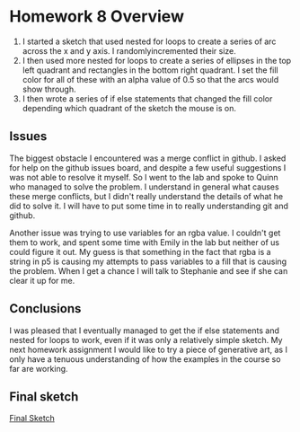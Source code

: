 # Homework 8 Overview
1. I started a sketch that used nested for loops to create a series of arc across the x and y axis. I randomlyincremented their size.
2. I then used more nested for loops to create a series of ellipses in the top left quadrant and rectangles in the bottom right quadrant. I set the fill color for all of these with an alpha value of 0.5 so that the arcs would show through.
3. I then wrote a series of if else statements that changed the fill color depending which quadrant of the sketch the mouse is on.

## Issues

The biggest obstacle I encountered was a merge conflict in github. I asked for help on the github issues board, and despite a few useful suggestions I was not able to resolve it myself. So I went to the lab and spoke to Quinn who managed to solve the problem. I understand in general what causes these merge conflicts, but I didn't really understand the details of what he did to solve it. I will have to put some time in to really understanding git and github.

Another issue was trying to use variables for an rgba value. I couldn't get them to work, and spent some time with Emily in the lab but neither of us could figure it out. My guess is that something in the fact that rgba is a string in p5 is causing my attempts to pass variables to a fill that is causing the problem. When I get a chance I will talk to Stephanie and see if she can clear it up for me.

## Conclusions

I was pleased that I eventually managed to get the if else statements and nested for loops to work, even if it was only a relatively simple sketch. My next homework assignment I would like to try a piece of generative art, as I only have a tenuous understanding of how the examples in the course so far are working.

## Final sketch

[Final Sketch](https://marklannenum.github.io/work-120/hw-8/)
